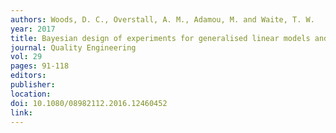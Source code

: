 ```yaml
---
authors: Woods, D. C., Overstall, A. M., Adamou, M. and Waite, T. W. 
year: 2017 
title: Bayesian design of experiments for generalised linear models and dimensional analysis with industrial and scientific application (with discussion) 
journal: Quality Engineering 
vol: 29 
pages: 91-118 
editors: 
publisher: 
location: 
doi: 10.1080/08982112.2016.12460452 
link: 
---
```

 
